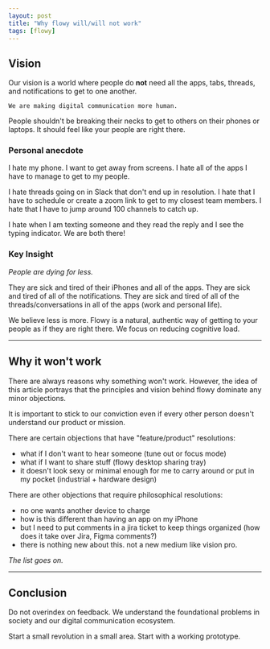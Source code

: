 ```yaml
---
layout: post
title: "Why flowy will/will not work"
tags: [flowy]
---
```


## Vision
Our vision is a world where people do **not** need all the apps, tabs, threads, and notifications to get to one another.

`We are making digital communication more human.`

People shouldn't be breaking their necks to get to others on their phones or laptops. It should feel like your people are right there.

### Personal anecdote
I hate my phone. I want to get away from screens. I hate all of the apps I have to manage to get to my people.

I hate threads going on in Slack that don't end up in resolution. I hate that I have to schedule or create a zoom link to get to my closest team members. I hate that I have to jump around 100 channels to catch up.

I hate when I am texting someone and they read the reply and I see the typing indicator. We are both there!

### Key Insight
_People are dying for less._

They are sick and tired of their iPhones and all of the apps.
They are sick and tired of all of the notifications.
They are sick and tired of all of the threads/conversations in all of the apps (work and personal life).

We believe less is more. Flowy is a natural, authentic way of getting to your people as if they are right there. We focus on reducing cognitive load.

---

## Why it won't work
There are always reasons why something won't work. However, the idea of this article portrays that the principles and vision behind flowy dominate any minor objections.

It is important to stick to our conviction even if every other person doesn't understand our product or mission.

There are certain objections that have "feature/product" resolutions:
- what if I don't want to hear someone (tune out or focus mode)
- what if I want to share stuff (flowy desktop sharing tray)
- it doesn't look sexy or minimal enough for me to carry around or put in my pocket (industrial + hardware design)

There are other objections that require philosophical resolutions:
- no one wants another device to charge
- how is this different than having an app on my iPhone
- but I need to put comments in a jira ticket to keep things organized (how does it take over Jira, Figma comments?)
- there is nothing new about this. not a new medium like vision pro.

_The list goes on._

---

## Conclusion
Do not overindex on feedback. We understand the foundational problems in society and our digital communication ecosystem.

Start a small revolution in a small area. Start with a working prototype.
